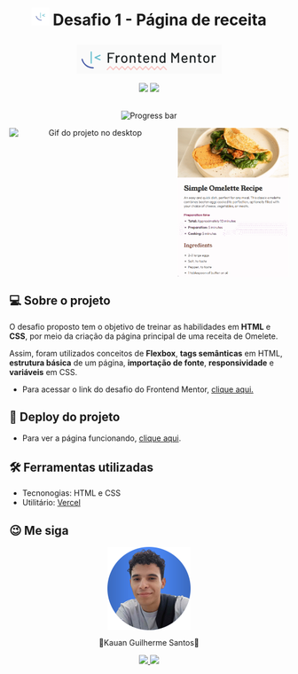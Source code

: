 <div align="center">
<h1> 

![Frontend Mentor logo](/frontend-logo/favicon-frontend-mentor-32x32.png) Desafio 1 - Página de receita
</h1>
</div>

<div align="center">
   
![Frontend Mentor logo](/frontend-logo/frontend-mentor-logo.png)

</div>

<div align="center">
    <img src="https://img.shields.io/badge/HTML5-E34F26?style=for-the-badge&logo=html5&logoColor=white">
    <img src="https://img.shields.io/badge/CSS3-1572B6?style=for-the-badge&logo=css3&logoColor=white">
</div>
<br>

<div align="center">

![Progress bar](https://progress-bar.dev/100/?title=completed)

</div>

<div align="center">
    <div style="display: flex; gap: 10px; justify-content:center">
        <img alt="Gif do projeto no desktop" src="assets/gif/gif-desktop.gif" width="450px">
        <img alt="Gif do projeto no mobile" src="assets/gif/gif-mobile.gif" width="200px">
    </div>
</div>

<h2>💻 Sobre o projeto</h2>
    <p>O desafio proposto tem o objetivo de treinar as habilidades em <strong>HTML</strong> e <strong>CSS</strong>, por meio da criação da página principal de uma receita de Omelete.</p>
    <p>Assim, foram utilizados conceitos de <strong>Flexbox</strong>, <strong>tags semânticas</strong> em HTML, <strong>estrutura básica</strong> de um página, <strong>importação de fonte</strong>, <strong>responsividade</strong> e <strong>variáveis</strong> em CSS.</p>
    <ul>
        <li>Para acessar o link do desafio do Frontend Mentor, <a href="https://www.frontendmentor.io/challenges/recipe-page-KiTsR8QQKm">clique aqui.</a></li>
    </ul>
<h2>👀 Deploy do projeto</h2>
    <ul>
        <li>Para ver a página funcionando, <a href="https://k1-recipepagemain.vercel.app" target="_blank">clique aqui</a>.</li>
    </ul>

<h2>🛠️ Ferramentas utilizadas</h2>
    <ul>
        <li>Tecnonogias: HTML e CSS</li>
        <li>Utilitário: <a href="https://vercel.com
        " target="_blank">Vercel</a></li>
    </ul>

<h2>😉 Me siga</h2>
<div align="center">
    <img style ="display: flex"src="assets/images/profile-pic.png" alt="Foto de perfil" width="150px">
    <p>🚀Kauan Guilherme Santos🚀</p>
    <a href="https://www.linkedin.com/in/kauan-guilherme-santos" target="_blank"><img src="https://img.shields.io/badge/-LinkedIn-%230077B5?style=for-the-badge&logo=linkedin&logoColor=white" target="_blank">
    <a href = "mailto:kauansantos1411@outlook.com"><img src="https://img.shields.io/badge/-Gmail-%23333?style=for-the-badge&logo=gmail&logoColor=white" target="_blank"></a>
</div>

